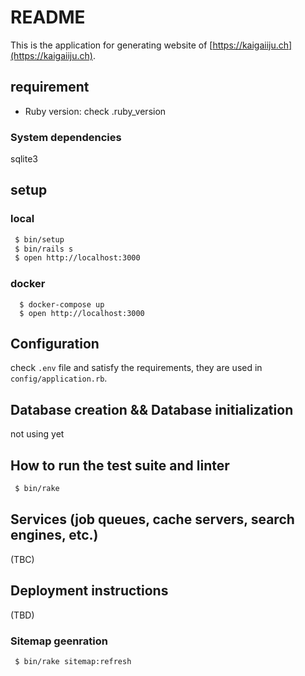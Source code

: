 # README

This is the application for generating website of [https://kaigaiiju.ch](https://kaigaiiju.ch).

## requirement

 * Ruby version: check .ruby_version

### System dependencies

sqlite3

## setup

### local

```bash
 $ bin/setup
 $ bin/rails s
 $ open http://localhost:3000
```

### docker

```
  $ docker-compose up
  $ open http://localhost:3000
```

## Configuration

check `.env` file and satisfy the requirements, they are used in `config/application.rb`.

## Database creation && Database initialization

not using yet

## How to run the test suite and linter

```bash
 $ bin/rake
```

## Services (job queues, cache servers, search engines, etc.)

(TBC)

## Deployment instructions

(TBD)

### Sitemap geenration

```bash
 $ bin/rake sitemap:refresh
```

